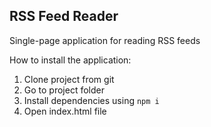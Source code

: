 ## RSS Feed Reader

Single-page application for reading RSS feeds

How to install the application:

1. Clone project from git
2. Go to project folder
3. Install dependencies using `npm i`
4. Open index.html file